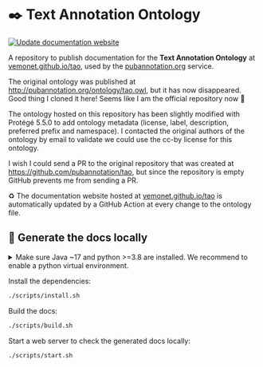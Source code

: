 # ✒️ Text Annotation Ontology

[![Update documentation website](https://github.com/vemonet/tao/actions/workflows/publish.yml/badge.svg)](https://github.com/vemonet/tao/actions/workflows/publish.yml)

A repository to publish documentation for the **Text Annotation Ontology** at [vemonet.github.io/tao](https://vemonet.github.io/tao), used by the [pubannotation.org](http://pubannotation.org) service.

The original ontology was published at http://pubannotation.org/ontology/tao.owl, but it has now disappeared. Good thing I cloned it here! Seems like I am the official repository now 👀

The ontology hosted on this repository has been slightly modified with Protégé 5.5.0 to add ontology metadata (license, label, description, preferred prefix and namespace). I contacted the original authors of the ontology by email to validate we could use the cc-by license for this ontology.

I wish I could send a PR to the original repository that was created at https://github.com/pubannotation/tao, but since the repository is empty GitHub prevents me from sending a PR.

♻️ The documentation website hosted at [vemonet.github.io/tao](https://vemonet.github.io/tao) is automatically updated by a GitHub Action at every change to the ontology file.

## 📖 Generate the docs locally

<details><summary>Make sure Java ~17 and python >=3.8 are installed. We recommend to enable a python virtual environment.</summary>

Create the virtual environment:
```bash
python -m venv .venv
```

Activate the virtual environment:
```bash
source .venv/bin/activate
```
</details>

Install the dependencies:

```bash
./scripts/install.sh
```

Build the docs:

```bash
./scripts/build.sh
```

Start a web server to check the generated docs locally:

```bash
./scripts/start.sh
```